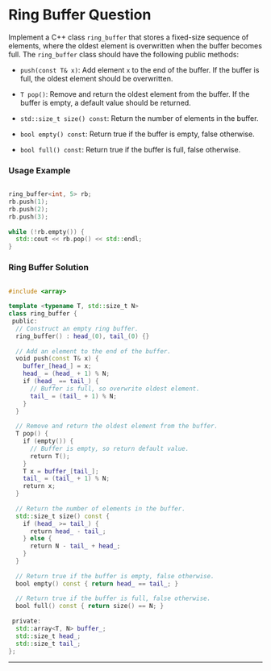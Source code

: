 
# Ring Buffer Question <a id="p2"></a>

Implement a C++ class `ring_buffer` that stores a fixed-size sequence of elements, where the oldest element is overwritten when the buffer becomes full. The `ring_buffer` class should have the following public methods:

- `push(const T& x)`: Add element `x` to the end of the buffer. If the buffer is full, the oldest element should be overwritten.

- `T pop()`: Remove and return the oldest element from the buffer. If the buffer is empty, a default value should be returned.

- `std::size_t size() const`: Return the number of elements in the buffer.

- `bool empty() const`: Return true if the buffer is empty, false otherwise.

- `bool full() const`: Return true if the buffer is full, false otherwise.

### Usage Example <a id="u2"></a>

```cpp

ring_buffer<int, 5> rb;
rb.push(1);
rb.push(2);
rb.push(3);
 
while (!rb.empty()) {
  std::cout << rb.pop() << std::endl;
}

```

### Ring Buffer Solution <a id="s2"></a>

```cpp

#include <array>
 
template <typename T, std::size_t N>
class ring_buffer {
 public:
  // Construct an empty ring buffer.
  ring_buffer() : head_(0), tail_(0) {}
 
  // Add an element to the end of the buffer.
  void push(const T& x) {
    buffer_[head_] = x;
    head_ = (head_ + 1) % N;
    if (head_ == tail_) {
      // Buffer is full, so overwrite oldest element.
      tail_ = (tail_ + 1) % N;
    }
  }
 
  // Remove and return the oldest element from the buffer.
  T pop() {
    if (empty()) {
      // Buffer is empty, so return default value.
      return T();
    }
    T x = buffer_[tail_];
    tail_ = (tail_ + 1) % N;
    return x;
  }
 
  // Return the number of elements in the buffer.
  std::size_t size() const {
    if (head_ >= tail_) {
      return head_ - tail_;
    } else {
      return N - tail_ + head_;
    }
  }
 
  // Return true if the buffer is empty, false otherwise.
  bool empty() const { return head_ == tail_; }
 
  // Return true if the buffer is full, false otherwise.
  bool full() const { return size() == N; }
 
 private:
  std::array<T, N> buffer_;
  std::size_t head_;
  std::size_t tail_;
};

```

---
